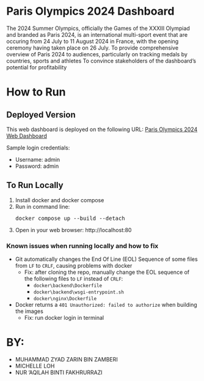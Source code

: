 # Paris Olympics 2024 Dashboard
The 2024 Summer Olympics, officially the Games of the XXXIII Olympiad and branded as Paris 2024, is an international multi-sport event that are occuring from 24 July to 11 August 2024 in France, with the opening ceremony having taken place on 26 July.
To provide comprehensive overview of Paris 2024 to audiences, particularly on tracking medals by countries, sports and athletes
To convince stakeholders of the dashboard’s potential for profitability

# How to Run
## Deployed Version
This web dashboard is deployed on the following URL: [Paris Olympics 2024 Web Dashboard](http://206.189.89.80/)

Sample login credentials:
- Username: admin
- Password: admin

## To Run Locally
1. Install docker and docker compose
2. Run in command line:
   <pre>
   docker compose up --build --detach
   </pre>
3. Open in your web browser: http://localhost:80

### Known issues when running locally and how to fix
- Git automatically changes the End Of Line (EOL) Sequence of some files from `LF` to `CRLF`, causing problems with docker
    - Fix: after cloning the repo, manually change the EOL sequence of the following files to `LF` instead of `CRLF`:
        - `docker\backend\Dockerfile`
        - `docker\backend\wsgi-entrypoint.sh`
        - `docker\nginx\Dockerfile`
- Docker returns a `401 Unauthorized: failed to authorize` when building the images
    - Fix: run docker login in terminal

# BY:
- MUHAMMAD ZYAD ZARIN BIN ZAMBERI
- MICHELLE LOH
- NUR ’AQILAH BINTI FAKHRURRAZI
